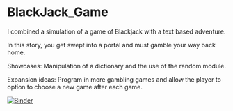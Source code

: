 # BlackJack_Game

I combined a simulation of a game of Blackjack with a text based adventure.

In this story, you get swept into a portal and must gamble your way back home.

Showcases: Manipulation of a dictionary and the use of the random module.

Expansion ideas: Program in more gambling games and allow the player to option to choose a new game after each game.

[![Binder](https://mybinder.org/badge_logo.svg)](https://mybinder.org/v2/gh/Patrick-ProgrammingAccountant/BlackJack_Game/master)
